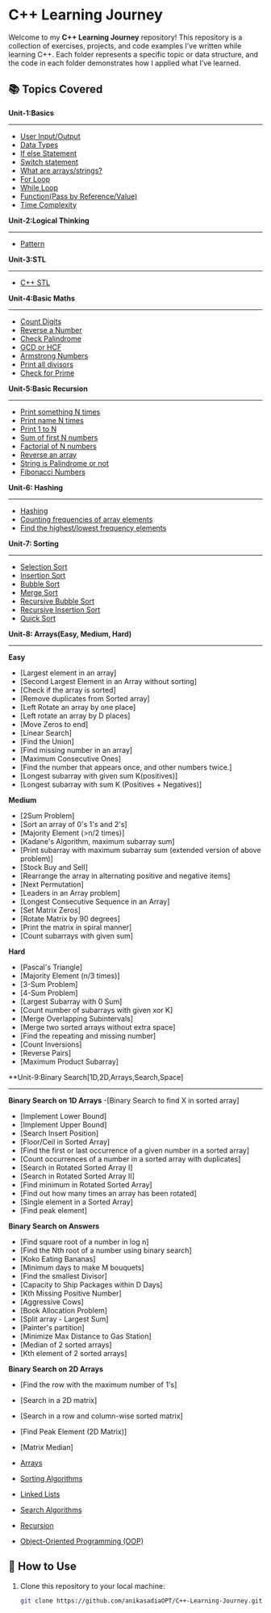 # C++ Learning Journey

Welcome to my **C++ Learning Journey** repository! This repository is a collection of exercises, projects, and code examples I’ve written while learning C++. Each folder represents a specific topic or data structure, and the code in each folder demonstrates how I applied what I’ve learned.

## 📚 Topics Covered
**Unit-1:Basics**
****
- [User Input/Output](#user_i/p_or_o/p)
- [Data Types](#data_types)
- [If else Statement](#if_else_statement)
- [Switch statement](#switch_statement)
- [What are arrays/strings?](#arrays/strings)
- [For Loop](#for_loop)
- [While Loop](#while_loop)
- [Function(Pass by Reference/Value)](#function)
- [Time Complexity](#basics)

  
**Unit-2:Logical Thinking**
****
- [Pattern](#pattern)


**Unit-3:STL**
****
- [C++ STL](#C++_stl)


**Unit-4:Basic Maths**
****
- [Count Digits](#count_digits)
- [Reverse a Number](#reverse_number)
- [Check Palindrome](#check_palindrome)
- [GCD or HCF](#gcd_or_hcf)
- [Armstrong Numbers](#armstrong_numbers)
- [Print all divisors](#print_all_divisors)
- [Check for Prime](#check_for_prime)


**Unit-5:Basic Recursion**
****
- [Print something N times](#printing_N_times)
- [Print name N times](#printing_name_N_times)
- [Print 1 to N](#print_1_o_N)
- [Sum of first N numbers](#sum_of_first_N_numbers)
- [Factorial of N numbers](#factorial)
- [Reverse an array](#reverse_an_array)
- [String is Palindrome or not](#if_string_is_palindrome)
- [Fibonacci Numbers](#fibonacci_num)



**Unit-6: Hashing**
****
- [Hashing](#hashing)
- [Counting frequencies of array elements](#counting_frequencies)
- [Find the highest/lowest frequency elements](#highest/lowest)


**Unit-7: Sorting**
****
- [Selection Sort](#selection_sort)
- [Insertion Sort](#insertion_sort)
- [Bubble Sort](#bubble_sort)
- [Merge Sort](#merge_sort)
- [Recursive Bubble Sort](#recursive_bubble_sort)
- [Recursive Insertion Sort](#recursive_insertion_sort)
- [Quick Sort](#quick_sort)

**Unit-8: Arrays(Easy, Medium, Hard)**

****
**Easy**
- [Largest element in an array]
- [Second Largest Element in an Array without sorting]
- [Check if the array is sorted]
- [Remove duplicates from Sorted array]
- [Left Rotate an array by one place]
- [Left rotate an array by D places]
- [Move Zeros to end]
- [Linear Search]
- [Find the Union]
- [Find missing number in an array]
- [Maximum Consecutive Ones]
- [Find the number that appears once, and other numbers twice.]
- [Longest subarray with given sum K(positives)]
- [Longest subarray with sum K (Positives + Negatives)]


**Medium**

- [2Sum Problem]
- [Sort an array of 0's 1's and 2's]
- [Majority Element (>n/2 times)]
- [Kadane's Algorithm, maximum subarray sum]
- [Print subarray with maximum subarray sum (extended version of above problem)]
- [Stock Buy and Sell]
- [Rearrange the array in alternating positive and negative items]
- [Next Permutation]
- [Leaders in an Array problem]
- [Longest Consecutive Sequence in an Array]
- [Set Matrix Zeros]
- [Rotate Matrix by 90 degrees]
- [Print the matrix in spiral manner]
- [Count subarrays with given sum]




**Hard**
- [Pascal's Triangle]
- [Majority Element (n/3 times)]
- [3-Sum Problem]
- [4-Sum Problem]
- [Largest Subarray with 0 Sum]
- [Count number of subarrays with given xor K]
- [Merge Overlapping Subintervals]
- [Merge two sorted arrays without extra space]
- [Find the repeating and missing number]
- [Count Inversions]
- [Reverse Pairs]
- [Maximum Product Subarray]



**Unit-9:Binary Search[1D,2D,Arrays,Search,Space]
****
**Binary Search on 1D Arrays**
-[Binary Search to find X in sorted array]
- [Implement Lower Bound]
- [Implement Upper Bound]
- [Search Insert Position]
- [Floor/Ceil in Sorted Array]
- [Find the first or last occurrence of a given number in a sorted array]
- [Count occurrences of a number in a sorted array with duplicates]
- [Search in Rotated Sorted Array I]
- [Search in Rotated Sorted Array II]
- [Find minimum in Rotated Sorted Array]
- [Find out how many times an array has been rotated]
- [Single element in a Sorted Array]
- [Find peak element]



**Binary Search on Answers**
- [Find square root of a number in log n]
- [Find the Nth root of a number using binary search]
- [Koko Eating Bananas]
- [Minimum days to make M bouquets]
- [Find the smallest Divisor]
- [Capacity to Ship Packages within D Days]
- [Kth Missing Positive Number]
- [Aggressive Cows]
- [Book Allocation Problem]
- [Split array - Largest Sum]
- [Painter's partition]
- [Minimize Max Distance to Gas Station]
- [Median of 2 sorted arrays]
- [Kth element of 2 sorted arrays]


**Binary Search on 2D Arrays**
- [Find the row with the maximum number of 1's]
- [Search in a 2D matrix]
- [Search in a row and column-wise sorted matrix]
- [Find Peak Element (2D Matrix)]
- [Matrix Median]


- [Arrays](#arrays)
- [Sorting Algorithms](#sorting-algorithms)
- [Linked Lists](#linked-lists)
- [Search Algorithms](#search-algorithms)
- [Recursion](#recursion)
- [Object-Oriented Programming (OOP)](#object-oriented-programming-oop)

## 🚀 How to Use
1. Clone this repository to your local machine:
   ```bash
   git clone https://github.com/anikasadiaOPT/C++-Learning-Journey.git
